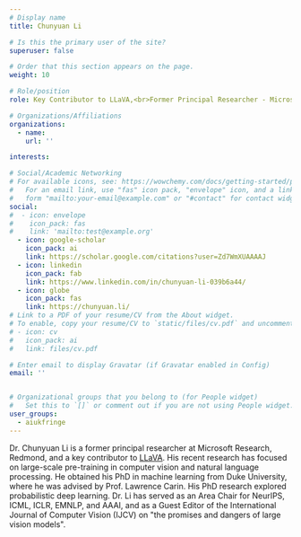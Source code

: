 ```yaml
---
# Display name
title: Chunyuan Li

# Is this the primary user of the site?
superuser: false

# Order that this section appears on the page.
weight: 10

# Role/position
role: Key Contributor to LLaVA,<br>Former Principal Researcher - Microsoft Research, Redmond

# Organizations/Affiliations
organizations:
  - name:
    url: ''

interests:

# Social/Academic Networking
# For available icons, see: https://wowchemy.com/docs/getting-started/page-builder/#icons
#   For an email link, use "fas" icon pack, "envelope" icon, and a link in the
#   form "mailto:your-email@example.com" or "#contact" for contact widget.
social:
#  - icon: envelope
#    icon_pack: fas
#    link: 'mailto:test@example.org'
  - icon: google-scholar
    icon_pack: ai
    link: https://scholar.google.com/citations?user=Zd7WmXUAAAAJ
  - icon: linkedin
    icon_pack: fab
    link: https://www.linkedin.com/in/chunyuan-li-039b6a44/
  - icon: globe
    icon_pack: fas
    link: https://chunyuan.li/
# Link to a PDF of your resume/CV from the About widget.
# To enable, copy your resume/CV to `static/files/cv.pdf` and uncomment the lines below.
# - icon: cv
#   icon_pack: ai
#   link: files/cv.pdf

# Enter email to display Gravatar (if Gravatar enabled in Config)
email: ''


# Organizational groups that you belong to (for People widget)
#   Set this to `[]` or comment out if you are not using People widget.
user_groups:
  - aiukfringe
---
```

Dr. Chunyuan Li is a former principal researcher at Microsoft Research, Redmond, and a key contributor to <a href ="https://llava-vl.github.io/">LLaVA</a>. His recent research has focused on large-scale pre-training in computer vision and natural language processing. He obtained his PhD in machine learning from Duke University, where he was advised by Prof. Lawrence Carin. His PhD research explored probabilistic deep learning. Dr. Li has served as an Area Chair for NeurIPS, ICML, ICLR, EMNLP, and AAAI, and as a Guest Editor of the International Journal of Computer Vision (IJCV) on "the promises and dangers of large vision models". 


